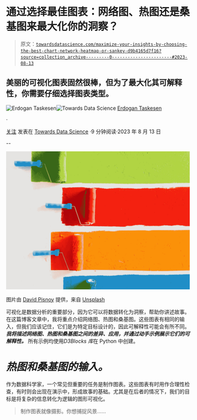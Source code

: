 # 通过选择最佳图表：网络图、热图还是桑基图来最大化你的洞察？

> 原文：[`towardsdatascience.com/maximize-your-insights-by-choosing-the-best-chart-network-heatmap-or-sankey-d9b4165d7f16?source=collection_archive---------0-----------------------#2023-08-13`](https://towardsdatascience.com/maximize-your-insights-by-choosing-the-best-chart-network-heatmap-or-sankey-d9b4165d7f16?source=collection_archive---------0-----------------------#2023-08-13)

## 美丽的可视化图表固然很棒，但为了最大化其可解释性，你需要仔细选择图表类型。

[](https://erdogant.medium.com/?source=post_page-----d9b4165d7f16--------------------------------)![Erdogan Taskesen](https://erdogant.medium.com/?source=post_page-----d9b4165d7f16--------------------------------)[](https://towardsdatascience.com/?source=post_page-----d9b4165d7f16--------------------------------)![Towards Data Science](https://towardsdatascience.com/?source=post_page-----d9b4165d7f16--------------------------------) [Erdogan Taskesen](https://erdogant.medium.com/?source=post_page-----d9b4165d7f16--------------------------------)

·

[关注](https://medium.com/m/signin?actionUrl=https%3A%2F%2Fmedium.com%2F_%2Fsubscribe%2Fuser%2F4e636e2ef813&operation=register&redirect=https%3A%2F%2Ftowardsdatascience.com%2Fmaximize-your-insights-by-choosing-the-best-chart-network-heatmap-or-sankey-d9b4165d7f16&user=Erdogan+Taskesen&userId=4e636e2ef813&source=post_page-4e636e2ef813----d9b4165d7f16---------------------post_header-----------) 发表在 [Towards Data Science](https://towardsdatascience.com/?source=post_page-----d9b4165d7f16--------------------------------) ·9 分钟阅读·2023 年 8 月 13 日[](https://medium.com/m/signin?actionUrl=https%3A%2F%2Fmedium.com%2F_%2Fvote%2Ftowards-data-science%2Fd9b4165d7f16&operation=register&redirect=https%3A%2F%2Ftowardsdatascience.com%2Fmaximize-your-insights-by-choosing-the-best-chart-network-heatmap-or-sankey-d9b4165d7f16&user=Erdogan+Taskesen&userId=4e636e2ef813&source=-----d9b4165d7f16---------------------clap_footer-----------)

--

[](https://medium.com/m/signin?actionUrl=https%3A%2F%2Fmedium.com%2F_%2Fbookmark%2Fp%2Fd9b4165d7f16&operation=register&redirect=https%3A%2F%2Ftowardsdatascience.com%2Fmaximize-your-insights-by-choosing-the-best-chart-network-heatmap-or-sankey-d9b4165d7f16&source=-----d9b4165d7f16---------------------bookmark_footer-----------)![](img/fe52420bc5a33e68d8ba56e7ac10e1b5.png)

图片由 [David Pisnoy](https://unsplash.com/@davidpisnoy?utm_source=unsplash&utm_medium=referral&utm_content=creditCopyText) 提供，来自 [Unsplash](https://unsplash.com/photos/46juD4zY1XA?utm_source=unsplash&utm_medium=referral&utm_content=creditCopyText)

可视化是数据分析的重要部分，因为它可以将数据转化为洞察，帮助你讲述故事。在这篇博客文章中，我将重点介绍网络图、热图和桑基图。这些图表有相同的输入，但我们应该记住，它们是为特定目标设计的，因此可解释性可能会有所不同。***我将描述网络图、热图和桑基图之间的差异、应用，并通过动手示例展示它们的可解释性。*** 所有示例均使用*D3Blocks 库*在 Python 中创建。

# ***热图和桑基图的输入。***

作为数据科学家，一个常见但重要的任务是制作图表。这些图表有时用作合理性检查，有时则会出现在演示中，形成故事的基础。尤其是在后者的情况下，我们的目标是将复杂的信息转化为逻辑的图形可视化。

> 制作图表就像摄影。你想捕捉风景……

